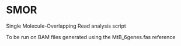 SMOR
====

Single Molecule-Overlapping Read analysis script

To be run on BAM files generated using the MtB_6genes.fas reference
